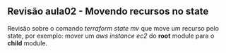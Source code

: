## Revisão aula02 - Movendo recursos no state

Revisão sobre o comando _terraform state mv_ que move um recurso pelo state, 
por exemplo: mover um _aws instance ec2_ do __root__ module para o __child__ module.